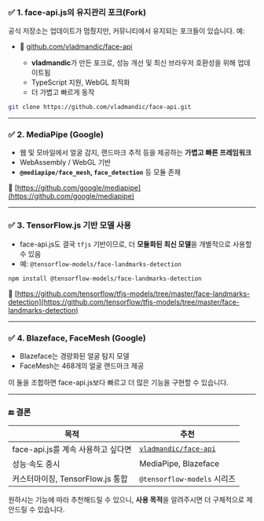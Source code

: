 ### ✅ 1. **face-api.js의 유지관리 포크(Fork)**

공식 저장소는 업데이트가 멈췄지만, 커뮤니티에서 유지되는 포크들이 있습니다. 예:

* 🔗 [github.com/vladmandic/face-api](https://github.com/vladmandic/face-api)

  * **vladmandic**가 만든 포크로, 성능 개선 및 최신 브라우저 호환성을 위해 업데이트됨
  * TypeScript 지원, WebGL 최적화
  * 더 가볍고 빠르게 동작

```bash
git clone https://github.com/vladmandic/face-api.git
```

---

### ✅ 2. **MediaPipe (Google)**

* 웹 및 모바일에서 얼굴 감지, 랜드마크 추적 등을 제공하는 **가볍고 빠른 프레임워크**
* WebAssembly / WebGL 기반
* **`@mediapipe/face_mesh`, `face_detection`** 등 모듈 존재

🔗 [https://github.com/google/mediapipe](https://github.com/google/mediapipe)

---

### ✅ 3. **TensorFlow\.js 기반 모델 사용**

* face-api.js도 결국 `tfjs` 기반이므로, 더 **모듈화된 최신 모델**을 개별적으로 사용할 수 있음
* 예: `@tensorflow-models/face-landmarks-detection`

```bash
npm install @tensorflow-models/face-landmarks-detection
```

🔗 [https://github.com/tensorflow/tfjs-models/tree/master/face-landmarks-detection](https://github.com/tensorflow/tfjs-models/tree/master/face-landmarks-detection)

---

### ✅ 4. **Blazeface, FaceMesh (Google)**

* Blazeface는 경량화된 얼굴 탐지 모델
* FaceMesh는 468개의 얼굴 랜드마크 제공

이 둘을 조합하면 face-api.js보다 빠르고 더 많은 기능을 구현할 수 있습니다.

---

### 🔚 결론

| 목적                        | 추천                                                              |
| ------------------------- | --------------------------------------------------------------- |
| face-api.js를 계속 사용하고 싶다면  | [`vladmandic/face-api`](https://github.com/vladmandic/face-api) |
| 성능·속도 중시                  | MediaPipe, Blazeface                                            |
| 커스터마이징, TensorFlow\.js 통합 | `@tensorflow-models` 시리즈                                        |

원하시는 기능에 따라 추천해드릴 수 있으니, **사용 목적**을 알려주시면 더 구체적으로 제안드릴 수 있습니다.
